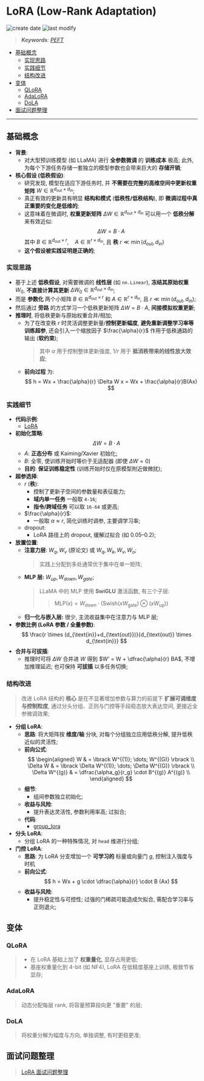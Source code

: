 LoRA (Low-Rank Adaptation)
===
<!--START_SECTION:badge-->
![create date](https://img.shields.io/static/v1?label=create%20date&message=2025-09-15&label_color=gray&color=lightsteelblue&style=flat-square)
![last modify](https://img.shields.io/static/v1?label=last%20modify&message=2025-09-23%2002%3A12%3A48&label_color=gray&color=thistle&style=flat-square)
<!--END_SECTION:badge-->
<!--info
date: 2025-09-15 02:29:31
toc_title: LoRA
top: false
draft: false
hidden: true
section_number: false
level: 0
tags: [llm_sft]
-->

<!--START_SECTION:keywords-->
> ***Keywords**: [PEFT](./PEFT.md)*
<!--END_SECTION:keywords-->

<!--START_SECTION:paper_title-->
<!--END_SECTION:paper_title-->

<!--START_SECTION:toc-->
- [基础概念](#基础概念)
    - [实现思路](#实现思路)
    - [实践细节](#实践细节)
    - [结构改进](#结构改进)
- [变体](#变体)
    - [QLoRA](#qlora)
    - [AdaLoRA](#adalora)
    - [DoLA](#dola)
- [面试问题整理](#面试问题整理)
<!--END_SECTION:toc-->

---

## 基础概念

- **背景**:
    <!-- - **全参数微调** 大型预训练模型 (如 LLaMA) 的 **训练成本** 极高, 为每个下游任务独立部署一个模型副本的 **存储开销** 巨大; -->
    - 对大型预训练模型 (如 LLaMA) 进行 **全参数微调** 的 **训练成本** 极高; 此外, 为每个下游任务存储一套独立的模型参数也会带来巨大的 **存储开销**;
- **核心假设 (低秩假设)**:
    <!-- - 研究发现, 模型在适应下游任务时, 并不需要在完整的 **高维空间** (权重矩阵 $W \in \mathbb{R}^{d_{\text{out}} \times d_{\text{in}}}$) 中进行更新; 这个空间巨大, 参数极多; -->
    - 研究发现, 模型在适应下游任务时, 并 **不需要在完整的高维空间中更新权重矩阵** $W \in \mathbb{R}^{d_{\text{out}} \times d_{\text{in}}}$;
    - 真正有效的更新具有明显 **结构和模式** (**低秩性/低秩结构**), 即 **微调过程中真正重要的变化是低维的**;
    - 这意味着在微调时, **权重更新矩阵** $\Delta W \in \mathbb{R}^{d_{\text{out}} \times d_{\text{in}}}$ 可以用一个 **低秩分解** 来有效近似:
        $$
        \Delta W = B \cdot A
        $$
        其中 $B \in \mathbb{R}^{d_{\text{out}} \times r}, \quad A \in \mathbb{R}^{r \times d_{\text{in}}}$, 且 **秩** $r \ll \min(d_{\text{out}}, d_{\text{in}})$
    - **这个假设被实践证明是正确的**;

### 实现思路

- 基于上述 **低秩假设**, 对需要微调的 **线性层** (如 `nn.Linear`), **冻结其原始权重** $W_0$, **不直接计算其更新** $\Delta W_0 \in \mathbb{R}^{d_{\text{out}} \times d_{\text{in}}}$;
- 而是 **参数化** 两个小矩阵 $B \in \mathbb{R}^{d_{\text{out}} \times r}$ 和 $A \in \mathbb{R}^{r \times d_{\text{in}}}$, 且 $r \ll \min(d_{\text{out}}, d_{\text{in}})$;
- 然后通过 **旁路** 的方式学习一个低秩更新矩阵 $\Delta W = B \cdot A$, **间接模拟权重更新**;
- **推理时**, 将低秩更新与原始权重合并/相加;
    - 为了在改变秩 $r$ 时灵活调整更新量/**控制更新幅度**, **避免重新调整学习率等训练超参**, 还会引入一个缩放因子 $\frac{\alpha}{r}$ 作用于低秩通路的输出 (**软约束**);
        > 其中 $\alpha$ 用于控制整体更新强度, $1/r$ 用于 **抵消秩带来的线性放大效应**;
    - **前向过程** 为:
    $$
    h = Wx + \frac{\alpha}{r} \Delta W x = Wx + \frac{\alpha}{r}B(Ax)
    $$

### 实践细节

- **代码示例**:
    - [LoRA](./code/lora.py)
- **初始化策略**:
    $$
    \Delta W = B \cdot A
    $$
    - $A$: **正态分布** 或 Kaiming/Xavier 初始化;
    - $B$: 全零, 使训练开始时等价于无适配器 (即使 $\Delta W = 0$)
    - **目的**: **保证训练稳定性** (训练开始时仅在原模型附近做微扰);
- **超参选择**:
    - $r$ (**秩**):
        - 控制了更新子空间的参数量和表征能力;
        - **域内单一任务** 一般取 `4-16`;
        - **指令/跨域任务** 可以取 `16-64` 或更高;
    - $\frac{\alpha}{r}$:
        - 一般取 $\alpha \approx r$, 简化训练时调参, 主要调学习率;
    - dropout:
        - LoRA 路径上的 dropout, 缓解过拟合 (如 0.05–0.2);
- **放置位置**:
    - **注意力层**: $W_q, W_v$ (原论文) 或 $W_q, W_k, W_v, W_o$;
        > 实践上分配到多处通常优于集中在单一矩阵;
    - **MLP 层:** $W_{up}, W_{down}, W_{gate}$;
        > LLaMA 中的 MLP 使用 **SwiGLU** 激活函数, 有三个子层:
        >> $\text{MLP}(x) = W_{\text{down}} \cdot (\text{Swish}(xW_{\text{gate}}) \otimes (xW_{\text{up}}))$
    - **归一化与嵌入层:** 很少, 主流收益集中在注意力与 MLP 层;
- **参数比例 (LoRA 参数 / 全量参数)**:
    $$
    \frac{r \times (d_{\text{in}}+d_{\text{out}})}{d_{\text{out}} \times d_{\text{in}}}
    $$
- **合并与可拔插**:
    - 推理时可将 $\Delta W$ 合并进 $W$ 得到 $W' = W + \dfrac{\alpha}{r} BA$, 不增加推理延迟; 也可保持 **可拔插** 以多任务切换;

### 结构改进
> 改进 LoRA 结构的 **核心** 是在不显著增加参数与算力的前提下 **扩展可调维度与控制粒度**, 通过分头分组、正则与门控等手段稳态放大表达空间, 更接近全参微调效果;

- **分组 LoRA**:
    - **思路**: 将大矩阵按 **维度/轴** 分块, 对每个分组独立应用低秩分解, 提升低秩近似的灵活性;
    - **前向公式**:
        $$
        \begin{aligned}
            W & = \lbrack W^{(1)}; \dots; W^{(G)} \rbrack \\
            \Delta W & = \lbrack \Delta W^{(1)}; \dots; \Delta W^{(G)} \rbrack \\
            \Delta W^{(g)} & = \dfrac{\alpha_g}{r_g} \cdot B^{(g)} A^{(g)} \\
        \end{aligned}
        $$
    - **细节**:
        - 组间参数独立初始化;
    - **收益与风险**:
        - 提升表达灵活性, 参数利用率高; 过拟合;
    - **代码**:
        - [group_lora](./code/group_lora.py)
- **分头 LoRA**:
    - 分组 LoRA 的一种特殊情况, 对 `head` 维进行分组;
- **门控 LoRA**:
    - **思路**: 为 LoRA 分支增加一个 **可学习的** 标量或向量门 $g$, 控制注入强度与时机
    - **前向公式**:
        $$
        h = Wx + g \cdot \dfrac{\alpha}{r} \cdot B (Ax)
        $$
    - **收益与风险**:
        - 提升稳定性与可控性; 过强的门稀疏可能造成欠拟合, 需配合学习率与正则退火;


## 变体

### QLoRA
> - 在 LoRA 基础上加了 **权重量化**, 显存占用更低;
> - 基座权重量化到 4-bit (如 NF4), LoRA 在低精度基座上训练, 极致节省显存;

### AdaLoRA
> 动态分配每层 rank, 将容量预算投向更 "重要" 的层;

### DoLA
> 将权重分解为幅度与方向, 单独调整, 有时更稳更准;


<!--START_SECTION:keyword-->
<!--keyword_info
name: 'QA'
extra_url: true
-->
## 面试问题整理
> [LoRA 面试问题整理](./PEFT_QA.md)
<!--END_SECTION:keyword-->